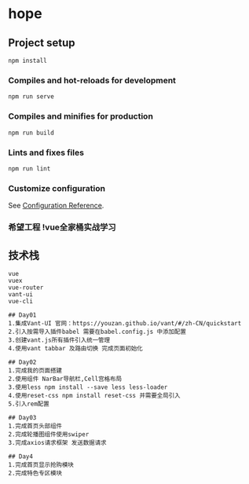 # hope

## Project setup
```
npm install
```

### Compiles and hot-reloads for development
```
npm run serve
```

### Compiles and minifies for production
```
npm run build
```

### Lints and fixes files
```
npm run lint
```

### Customize configuration
See [Configuration Reference](https://cli.vuejs.org/config/).




### 希望工程   !vue全家桶实战学习

## 技术栈
```
vue
vuex
vue-router
vant-ui
vue-cli

## Day01
1.集成Vant-UI 官网：https://youzan.github.io/vant/#/zh-CN/quickstart
2.引入按需导入插件babel 需要在babel.config.js 中添加配置
3.创建vant.js所有插件引入统一管理
4.使用vant tabbar 及路由切换 完成页面初始化

## Day02
1.完成我的页面搭建
2.使用组件 NarBar导航栏,Cell宫格布局
3.使用less npm install --save less less-loader
4.使用reset-css npm install reset-css 并需要全局引入
5.引入rem配置

## Day03
1.完成首页头部组件
2.完成轮播图组件使用swiper
3.完成axios请求框架 发送数据请求

## Day4
1.完成首页显示抢购模块
2.完成特色专区模块